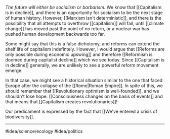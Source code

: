 *The future will either be socialism or barbarism.* We know that [[Capitalism is in decline]], and there is an opportunity for socialism to be the next stage of human history. However, [[Marxism isn't deterministic]], and there is the possibility that all attempts to overthrow [[capitalism]] will fail, until [[climate change]] has moved past the point of no return, or a nuclear war has pushed human development backwards too far.

Some might say that this is a false dichotomy, and reforms can extend the shelf life of capitalism indefintely. However, I would argue that [[Reforms are only possible during economic upswing]] and therefore [[Reformism is doomed during capitalist decline]] which we see today. Since [[Capitalism is in decline]] generally, we are unlikely to see a powerful reform movement emerge. 

In that case, we might see a historical situation similar to the one that faced Europe after the collapse of the [[Rome|Roman Empire]]. In spite of this, we should remember that [[Revolutionary optimism is well-founded]], and we shouldn't lose hope. [[Consciousness changes on the basis of events]] and that means that [[Capitalism creates revolutionaries]]! 

Our predicament is expressed by the fact that [[We've entered a crisis of biodiversity]].

---
#idea/science/ecology
#idea/politics 